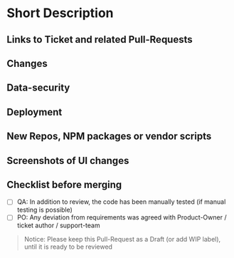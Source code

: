 # Short Description

<!-- Write a short explanation of what this Pull Request does -->

<!--
  This Pull-Request template helps the reviewers as well as servers as a checklist for you. Please feel out all possible sections.

  Quality guidelines:
    - Code should be self-explanatory; Document code that is not self-explanatory
    - Code respects SOLID principles, DRY, YAGNI, KISS
    - Think about potential bugs this Pull Request might introduce
    - Keep security in mind
    - Write tests (Unit and Integration), including for error cases. Don't decrease coverage
    - Business logic should be implemented in the API; never trust the client
    - UI changes should be discussed & agreed with the UX-Team before staring
    - Boyscout rule: leave the code in a better state than you found it. Remove unnecessary lines. Listen to the linter.
-->

## Links to Ticket and related Pull-Requests

<!--
Base links to copy
- https://ticketsystem.dbildungscloud.de/browse/BC-????
- https://github.com/hpi-schul-cloud/schulcloud-server/pull/????
- https://github.com/hpi-schul-cloud/end-to-end-tests/pull/????
- https://github.com/hpi-schul-cloud/schulcloud-client/pull/????
-->

## Changes

<!--
- What will the PR change?
- Why are the changes required?
- Links to documentation / tickets if exists, or provide more details here.
-->

## Data-security

<!--
Please note here about:
- any data model changes
- any changes about logging of user data
- any changes about permissions
- user input, authentication and other user data related things
If you are not sure if it is relevant, take a look at confluence or ask the data-security team.
-->

## Deployment

<!--
Keep in mind to changes to seed data, if changes are done by migration scripts.
Changes to the infrastructure have to discussed with the devops.
This information should be also in corresponding ticket, and collected in release deployment ticket.

This point should includes following information:
- What else is required for its deployment?
- Environment variables like FEATURE_XY=true
- Are there any migration scripts to be run?
-->

## New Repos, NPM packages or vendor scripts

<!--
- Keep in mind the stability, performance, activity and author.
- Describe why it is needed.
-->

## Screenshots of UI changes

<!--
- For UI changes, insert screenshots here.
- Has it been reviewed by a UX colleague?
-->

## Checklist before merging

- [ ] QA: In addition to review, the code has been manually tested (if manual testing is possible)
- [ ] PO: Any deviation from requirements was agreed with Product-Owner / ticket author / support-team

> Notice: Please keep this Pull-Request as a Draft (or add WIP label), until it is ready to be reviewed

